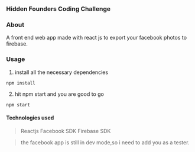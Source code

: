 ### Hidden Founders Coding Challenge
### About
A front end web app made with react js to export your facebook photos to firebase.
### Usage
1. install all the necessary dependencies

```
npm install
```
2. hit npm start and you are good to go

```
npm start
```
#### Technologies used
> Reactjs
> Facebook SDK
> Firebase SDK

> the facebook app is still in dev mode,so i need to add you as a tester.
